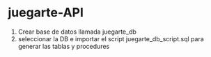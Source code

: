 # juegarte-API


1. Crear base de datos llamada juegarte_db
2. seleccionar la DB e importar el script juegarte_db_script.sql para generar las tablas y procedures
